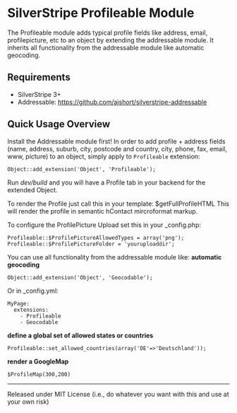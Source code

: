 SilverStripe Profileable Module
===============================

The Profileable module adds typical profile fields like address, email, profilepicture, etc to an object by extending the addressable module.
It inherits all functionality from the addressable module like automatic geocoding.

Requirements
------------
*  SilverStripe 3+
*  Addressable: https://github.com/ajshort/silverstripe-addressable

Quick Usage Overview
--------------------
Install the Addressable module first!
In order to add profile + address fields (name, address, suburb, city, postcode and
country, city, phone, fax, email, www, picture) to an object, simply apply to `Profileable` extension:

    Object::add_extension('Object', 'Profileable');

Run *dev/build* and you will have a Profile tab in your backend for the extended Object.

To render the Profile just call this in your template:
    $getFullProfileHTML
This will render the profile in semantic hContact mircroformat markup.

To configure the ProfilePicture Upload set this in your _config.php:

    Profileable::$ProfilePictureAllowedTypes = array('png');
    Profileable::$ProfilePictureFolder = 'youruploaddir';

You can use all functionality from the addressable module like:
**automatic geocoding**

    Object::add_extension('Object', 'Geocodable');

Or in _config.yml:

    MyPage:
      extensions:
        - Profileable
        - Geocodable

**define a global set of allowed states or countries**

    Profileable::set_allowed_countries(array('DE'=>'Deutschland'));

**render a GoogleMap**

    $ProfileMap(300,200)


--------------------------------------------------------------------
Released under
MIT License
(i.e., do whatever you want with this and use at your own risk)
